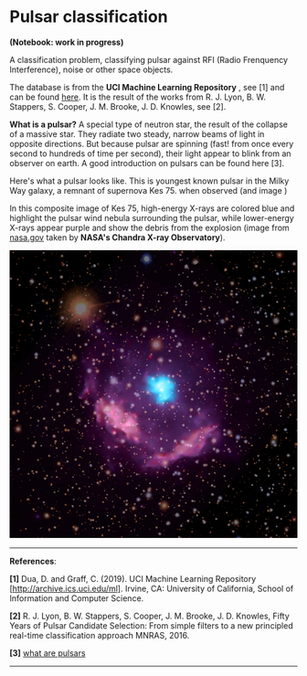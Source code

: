 # Pulsar classification
**(Notebook: work in progress)**


A classification problem, classifying pulsar against RFI (Radio Frenquency Interference), noise or other space objects.

The database is from the **UCI Machine Learning Repository** , see [1] and can be found [here](https://archive.ics.uci.edu/ml/datasets/HTRU2). It is the result of the works from R. J. Lyon, B. W. Stappers, S. Cooper, J. M. Brooke, J. D. Knowles, see [2].

**What is a pulsar?** A special type of neutron star, the result of the collapse of a massive star. They radiate two steady, narrow beams of light in opposite directions. But because pulsar are spinning (fast! from once every second to hundreds of time per second), their light appear to blink from an observer on earth. A good introduction on pulsars can be found here [3].

Here's what a pulsar looks like. This is youngest known pulsar in the Milky Way galaxy, a remnant of supernova Kes 75.  when observed (and image )

In this composite image of Kes 75, high-energy X-rays are colored blue and highlight the pulsar wind nebula surrounding the pulsar, while lower-energy X-rays appear purple and show the debris from the explosion
(image from [nasa.gov](nasa.gov) taken by **NASA's Chandra X-ray Observatory**).

![](kes75.png)


---
**References**:

**[1]** Dua, D. and Graff, C. (2019). UCI Machine Learning Repository [http://archive.ics.uci.edu/ml].
    Irvine, CA: University of California, School of Information and Computer Science.

**[2]** R. J. Lyon, B. W. Stappers, S. Cooper, J. M. Brooke, J. D. Knowles, Fifty Years of Pulsar
    Candidate Selection: From simple filters to a new principled real-time classification approach
	MNRAS, 2016.

**[3]** [what are pulsars](https://www.space.com/32661-pulsars.html)

---


